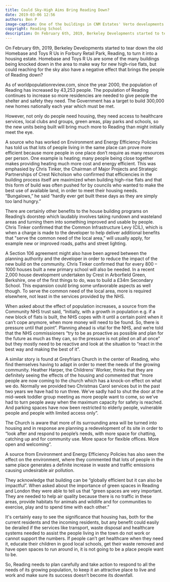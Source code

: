 ```yaml
---
title: Could Sky-High Aims Bring Reading Down?
date: 2019-03-06 12:56
authors: Ben P
image-caption: One of the buildings in CNM Estates' Verto developments
copyright: Reading School
description: On February 6th, 2019, Berkeley Developments started to tear down the old Homebase and Toys R Us in Forbury Retail Park, Reading, to turn it into a housing estate. Homebase and Toys R Us are some of the many buildings being knocked down in the area to make way for new high-rise flats, but could reaching for the sky also have a negative effect that brings the people of Reading down?
---
```


On February 6th, 2019, Berkeley Developments started to tear down the old Homebase and Toys R Us in Forbury Retail Park, Reading, to turn it into a housing estate. Homebase and Toys R Us are some of the many buildings being knocked down in the area to make way for new high-rise flats, but could reaching for the sky also have a negative effect that brings the people of Reading down?  

As of worldpopulationreview.com, since the year 2000, the population of Reading has increased by 43,253 people. The population of Reading continues to increase so more residencies are needed to give people the shelter and safety they need. The Government has a target to build 300,000 new homes nationally each year which must be met.

However, not only do people need housing, they need access to healthcare services, local clubs and groups, green areas, play parks and schools, so the new units being built will bring much more to Reading than might initially meet the eye.

A source who has worked on Environment and Energy Efficiency Policies has told us that lots of people living in the same place can prove more efficient because more people in one place don’t require as many resources per person. One example is heating; many people being close together makes providing heating much more cost and energy efficient. This was emphasied by Chris Tinker, the Chairman of Major Projects and Strategic Partnerships of Crest Nicholson who confirmed that efficiencies in the building process itself are maximized when building high-rise flats and that this form of build was often pushed for by councils who wanted to make the best use of available land, in order to meet their housing needs. “Bungalows,” he said “hardly ever get built these days as they are simply too land hungry.”

There are certainly other benefits to the house building programs on Reading’s doorstep which laudably involves taking rundown and wasteland areas and turning them into something improved and usable by people. Chris Tinker confirmed that the Common Infrastructure Levy (CIL), which is when a charge is made to the developer to help deliver additional benefits that "serve the common need of the local area,” will usually apply, for example new or improved roads, paths and street lighting.

A Section 106 agreement might also have been agreed between the planning authority and the developer in order to reduce the impact of the new build on the community. Chris Tinker confirmed that for every 800 – 1000 houses built a new primary school will also be needed. In a recent 2,000 house development undertaken by Crest in Arborfield Green, Berkshire, one of the first things to do, was to build a £34m Secondary School. This expansion could bring some unfavorable aspects as well though. To serve the common need of the local area, more is required elsewhere, not least in the services provided by the NHS.

When asked about the effect of population increases, a source from the Community NHS trust said, “Initially, with a growth in population e.g. if a new block of flats is built, the NHS copes with it until a certain point when it can’t cope anymore, when more money will need to be found. So, there is pressure until that point”. Planning ahead is vital for the NHS, and we’re told that the NHS commissioners “try to be as proactive as possible and plan for the future as much as they can, so the pressure is not piled on all at once” but they mostly need to be reactive and look at the situation to “react in the best way and making the best of it”.

A similar story is found at Greyfriars Church in the center of Reading, who find themselves having to adapt in order to meet the needs of the growing community. Heather Harper, the Childrens’ Worker, thinks that they are definitely seeing the effects of the housing and commented that “more people are now coming to the church which has a knock-on effect on what we do. Normally we provided two Christmas Carol services but in the past two years we have had to run three. We’ve sadly had to shut the door at the mid-week toddler group meeting as more people want to come, so we’ve had to turn people away when the maximum capacity for safety is reached. And parking spaces have now been restricted to elderly people, vulnerable people and people with limited access only”.

The Church is aware that more of its surrounding area will be turned into housing and in response are planning a redevelopment of its site in order to “look after and respond to people’s needs, with more space for chatting, catching up and for community use. More space for flexible offices. More open and welcoming”.

A source from Environment and Energy Efficiency Policies has also seen the effect on the environment, where they commented that lots of people in the same place generates a definite increase in waste and traffic emissions causing undesirable air pollution.

They acknowledge that building can be “globally efficient but it can also be impactful”. When asked about the importance of green spaces in Reading and London they were able to tell us that “green spaces are very important. They are needed to help air quality because there is no traffic in these areas, provide habitats for animals and wildlife and for communities to exercise, play and to spend time with each other.”

It's certainly easy to see the significance that housing has, both for the current residents and the incoming residents, but any benefit could easily be derailed if the services like transport, waste disposal and healthcare systems needed to assist the people living in the town do not work or cannot support the numbers. If people can’t get healthcare when they need it, educate their children in good local schools, get their waste removed and have open spaces to run around in, it is not going to be a place people want to be.

So, Reading needs to plan carefully and take action to respond to all the needs of its growing population, to keep it an attractive place to live and work and make sure its success doesn’t become its downfall.
